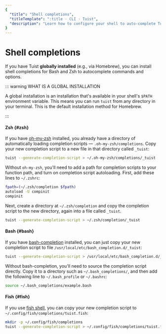 ```yaml
---
{
  "title": "Shell completions",
  "titleTemplate": ":title · CLI · Tuist",
  "description": "Learn how to configure your shell to auto-complete Tuist commands."
}
---
```

# Shell completions

If you have Tuist **globally installed** (e.g., via Homebrew), you can install
shell completions for Bash and Zsh to autocomplete commands and options.

::: warning WHAT IS A GLOBAL INSTALLATION
<!-- -->
A global installation is an installation that's available in your shell's
`$PATH` environment variable. This means you can run `tuist` from any directory
in your terminal. This is the default installation method for Homebrew.
<!-- -->
:::

#### Zsh {#zsh}

If you have [oh-my-zsh](https://ohmyz.sh/) installed, you already have a
directory of automatically loading completion scripts —
`.oh-my-zsh/completions`. Copy your new completion script to a new file in that
directory called `_tuist`:

```bash
tuist --generate-completion-script > ~/.oh-my-zsh/completions/_tuist
```

Without `oh-my-zsh`, you'll need to add a path for completion scripts to your
function path, and turn on completion script autoloading. First, add these lines
to `~/.zshrc`:

```bash
fpath=(~/.zsh/completion $fpath)
autoload -U compinit
compinit
```

Next, create a directory at `~/.zsh/completion` and copy the completion script
to the new directory, again into a file called `_tuist`.

```bash
tuist --generate-completion-script > ~/.zsh/completion/_tuist
```

#### Bash {#bash}

If you have [bash-completion](https://github.com/scop/bash-completion)
installed, you can just copy your new completion script to file
`/usr/local/etc/bash_completion.d/_tuist`:

```bash
tuist --generate-completion-script > /usr/local/etc/bash_completion.d/_tuist
```

Without bash-completion, you'll need to source the completion script directly.
Copy it to a directory such as `~/.bash_completions/`, and then add the
following line to `~/.bash_profile` or `~/.bashrc`:

```bash
source ~/.bash_completions/example.bash
```

#### Fish {#fish}

If you use [fish shell](https://fishshell.com), you can copy your new completion
script to `~/.config/fish/completions/tuist.fish`:

```bash
mkdir -p ~/.config/fish/completions
tuist --generate-completion-script > ~/.config/fish/completions/tuist.fish
```
